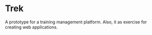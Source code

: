 # Trek
A prototype for a training management platform.
Also, it as exercise for creating web applications. 